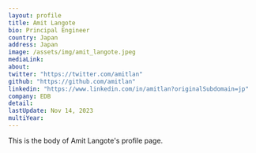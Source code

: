 ```yaml
---
layout: profile
title: Amit Langote
bio: Principal Engineer
country: Japan
address: Japan
image: /assets/img/amit_langote.jpeg
mediaLink: 
about:
twitter: "https://twitter.com/amitlan"
github: "https://github.com/amitlan" 
linkedin: "https://www.linkedin.com/in/amitlan?originalSubdomain=jp"
company: EDB
detail: 
lastUpdate: Nov 14, 2023
multiYear:
---
```


This is the body of Amit Langote's profile page.
